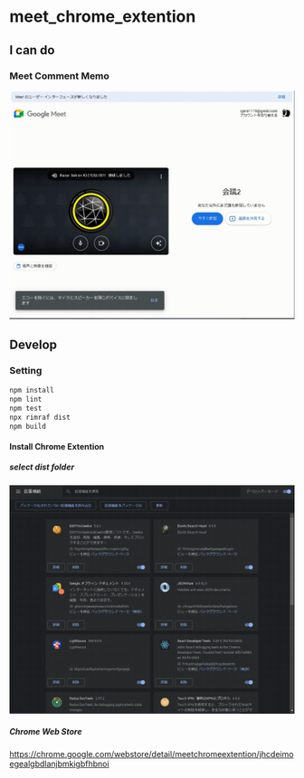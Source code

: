 # meet_chrome_extention

## I can do

### Meet Comment Memo

![meet_comment_memo](./docks/images/meet_comment_memo.gif)

## Develop

### Setting

```
npm install
npm lint
npm test
npx rimraf dist
npm build
```

#### Install Chrome Extention

##### select dist folder

![install_chrome_extention](./docks/images/install_chrome_extention.gif)

##### Chrome Web Store

https://chrome.google.com/webstore/detail/meetchromeextention/jhcdeimoegealgbdlanjbmkigbfhbnoi
